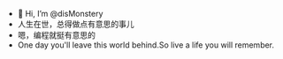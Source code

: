 - 👋 Hi, I’m @disMonstery
- 人生在世，总得做点有意思的事儿
- 嗯，编程就挺有意思的
- One day you'll leave this world behind.So live a life you will remember.
<!---
NihilitySharp/NihilitySharp is a ✨ special ✨ repository because its `README.md` (this file) appears on your GitHub profile.
You can click the Preview link to take a look at your changes.
--->
